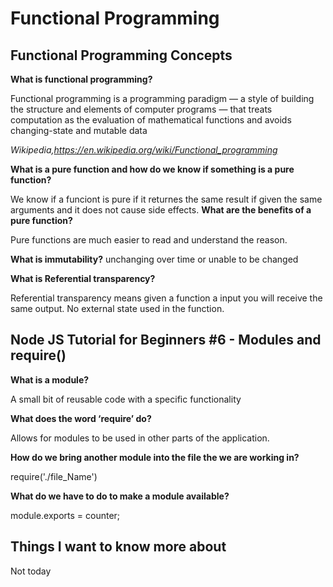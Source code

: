 # Functional Programming

## Functional Programming Concepts

**What is functional programming?**

Functional programming is a programming paradigm — a style of building the structure and elements of computer programs — that treats computation as the evaluation of mathematical functions and avoids changing-state and mutable data

<cite>Wikipedia,https://en.wikipedia.org/wiki/Functional_programming</cite>

**What is a pure function and how do we know if something is a pure function?**

We know if a funciont is pure if it returnes the same result if given the same arguments and it does not cause side effects.
**What are the benefits of a pure function?**

Pure functions are much easier to read and understand the reason.

**What is immutability?**
unchanging over time or unable to be changed

**What is Referential transparency?**

Referential transparency means given a function a input you will receive the same output. No external state used in the function.

## Node JS Tutorial for Beginners #6 - Modules and require()

**What is a module?**

A small bit of reusable code with a specific functionality

**What does the word ‘require’ do?**

Allows for modules to be used in other parts of the application.

**How do we bring another module into the file the we are working in?**

require('./file_Name')

**What do we have to do to make a module available?**

module.exports = counter;

## Things I want to know more about

Not today